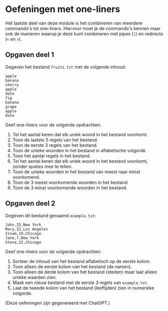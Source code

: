 # Oefeningen met one-liners

Het laatste deel van deze module is het combineren van meerdere commando's tot one-liners. Hiervoor moet je de commando's kennen maar ook de manieren waarop je deze kunt combineren met pipes (`|`) en redirects (`<` en `>`).

## Opgaven deel 1

Gegeven het bestand `fruits.txt` met de volgende inhoud:

    apple
    banana
    cherry
    apple
    date
    fig
    banana
    grape
    apple
    date

Geef one-liners voor de volgende opdrachten:

1. Tel het aantal keren dat elk uniek woord in het bestand voorkomt.
2. Toon de laatste 5 regels van het bestand.
3. Toon de eerste 3 regels van het bestand.
4. Toon de unieke woorden in het bestand in alfabetische volgorde.
5. Toon het aantal regels in het bestand.
6. Tel het aantal keren dat elk uniek woord in het bestand voorkomt, zonder spaties mee te tellen.
7. Toon de unieke woorden in het bestand van meest naar minst voorkomend.
8. Toon de 3 meest voorkomende woorden in het bestand.
9. Toon de 3 minst voorkomende woorden in het bestand.

## Opgaven deel 2

Gegeven dit bestand genaamd `example.txt`:

    John,25,New York
    Mary,32,Los Angeles
    Issam,19,Chicago
    Jane,7,New York
    Steve,22,Chicago

Geef one-liners voor de volgende opdrachten:

1. Sorteer de inhoud van het bestand alfabetisch op de eerste kolom.
2. Toon alleen de eerste kolom van het bestand (de namen).
3. Toon alleen de derde kolom van het bestand (steden) maar laat alleen unieke waarden zien.
4. Maak een nieuw bestand met de eerste 3 regels van `example.txt`.
5. Laat de tweede kolom van het bestand (leeftijden) zien in numerieke volgorde.

(Deze oefeningen zijn gegenereerd met ChatGPT.)
